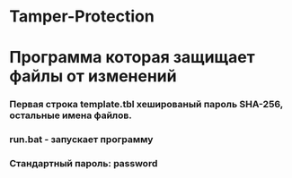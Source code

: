 # Tamper-Protection
# Программа которая защищает файлы от изменений
### Первая строка template.tbl хешированый пароль SHA-256, остальные имена файлов.
### run.bat - запускает программу
### Стандартный пароль: password
